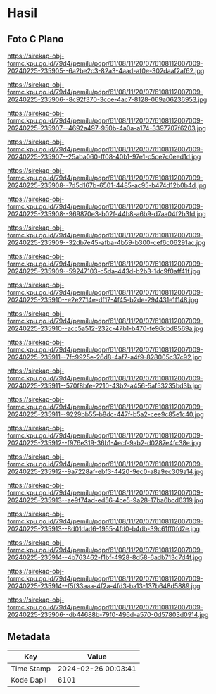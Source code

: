 # Hasil

## Foto C Plano

https://sirekap-obj-formc.kpu.go.id/79d4/pemilu/pdpr/61/08/11/20/07/6108112007009-20240225-235905--6a2be2c3-82a3-4aad-af0e-302daaf2af62.jpg

https://sirekap-obj-formc.kpu.go.id/79d4/pemilu/pdpr/61/08/11/20/07/6108112007009-20240225-235906--8c92f370-3cce-4ac7-8128-069a06236953.jpg

https://sirekap-obj-formc.kpu.go.id/79d4/pemilu/pdpr/61/08/11/20/07/6108112007009-20240225-235907--4692a497-950b-4a0a-a174-3397707f6203.jpg

https://sirekap-obj-formc.kpu.go.id/79d4/pemilu/pdpr/61/08/11/20/07/6108112007009-20240225-235907--25aba060-ff08-40b1-97e1-c5ce7c0eed1d.jpg

https://sirekap-obj-formc.kpu.go.id/79d4/pemilu/pdpr/61/08/11/20/07/6108112007009-20240225-235908--7d5d167b-6501-4485-ac95-b474d12b0b4d.jpg

https://sirekap-obj-formc.kpu.go.id/79d4/pemilu/pdpr/61/08/11/20/07/6108112007009-20240225-235908--969870e3-b02f-44b8-a6b9-d7aa04f2b3fd.jpg

https://sirekap-obj-formc.kpu.go.id/79d4/pemilu/pdpr/61/08/11/20/07/6108112007009-20240225-235909--32db7e45-afba-4b59-b300-cef6c06291ac.jpg

https://sirekap-obj-formc.kpu.go.id/79d4/pemilu/pdpr/61/08/11/20/07/6108112007009-20240225-235909--59247103-c5da-443d-b2b3-1dc9f0aff41f.jpg

https://sirekap-obj-formc.kpu.go.id/79d4/pemilu/pdpr/61/08/11/20/07/6108112007009-20240225-235910--e2e2714e-df17-4f45-b2de-294431e1f148.jpg

https://sirekap-obj-formc.kpu.go.id/79d4/pemilu/pdpr/61/08/11/20/07/6108112007009-20240225-235910--acc5a512-232c-47b1-b470-fe96cbd8569a.jpg

https://sirekap-obj-formc.kpu.go.id/79d4/pemilu/pdpr/61/08/11/20/07/6108112007009-20240225-235911--7fc9925e-26d8-4af7-a4f9-828005c37c92.jpg

https://sirekap-obj-formc.kpu.go.id/79d4/pemilu/pdpr/61/08/11/20/07/6108112007009-20240225-235911--570f8bfe-2210-43b2-a456-5af53235bd3b.jpg

https://sirekap-obj-formc.kpu.go.id/79d4/pemilu/pdpr/61/08/11/20/07/6108112007009-20240225-235911--9229bb55-b8dc-447f-b5a2-cee9c85e1c40.jpg

https://sirekap-obj-formc.kpu.go.id/79d4/pemilu/pdpr/61/08/11/20/07/6108112007009-20240225-235912--f976e319-36b1-4ecf-9ab2-d0287e4fc38e.jpg

https://sirekap-obj-formc.kpu.go.id/79d4/pemilu/pdpr/61/08/11/20/07/6108112007009-20240225-235912--9a7228af-ebf3-4420-9ec0-a8a9ec309a14.jpg

https://sirekap-obj-formc.kpu.go.id/79d4/pemilu/pdpr/61/08/11/20/07/6108112007009-20240225-235913--ae9f74ad-ed56-4ce5-9a28-17ba6bcd6319.jpg

https://sirekap-obj-formc.kpu.go.id/79d4/pemilu/pdpr/61/08/11/20/07/6108112007009-20240225-235913--8d01dad6-1955-4fd0-b4db-39c61ff0fd2e.jpg

https://sirekap-obj-formc.kpu.go.id/79d4/pemilu/pdpr/61/08/11/20/07/6108112007009-20240225-235914--4b763462-f1bf-4928-8d58-6adb713c7d4f.jpg

https://sirekap-obj-formc.kpu.go.id/79d4/pemilu/pdpr/61/08/11/20/07/6108112007009-20240225-235914--f5f33aaa-4f2a-4fd3-ba13-137b648d5889.jpg

https://sirekap-obj-formc.kpu.go.id/79d4/pemilu/pdpr/61/08/11/20/07/6108112007009-20240225-235906--db44688b-79f0-496d-a570-0d57803d0914.jpg


## Metadata

| Key        | Value               |
| ---------- | ------------------- |
| Time Stamp | 2024-02-26 00:03:41 |
| Kode Dapil | 6101                |



